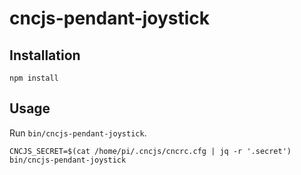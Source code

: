 # cncjs-pendant-joystick

## Installation
```
npm install
```

## Usage
Run `bin/cncjs-pendant-joystick`.

```
CNCJS_SECRET=$(cat /home/pi/.cncjs/cncrc.cfg | jq -r '.secret') bin/cncjs-pendant-joystick
```

